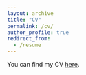 ```yaml
---
layout: archive
title: "CV"
permalink: /cv/
author_profile: true
redirect_from:
  - /resume
---
```

You can find my CV [here](http://FaraneJalaliFarahani.github.io/files/cv.pdf).



